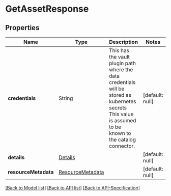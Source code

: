 # GetAssetResponse

## Properties
Name | Type | Description | Notes
------------ | ------------- | ------------- | -------------
**credentials** | String | This has the vault plugin path where the data credentials will be stored as kubernetes secrets This value is assumed to be known to the catalog connector. | [default: null]
**details** | [Details](../Details) |  | [default: null]
**resourceMetadata** | [ResourceMetadata](../ResourceMetadata) |  | [default: null]

[[Back to Model list]](../README.md#documentation-for-models) [[Back to API list]](../README.md#documentation-for-api-endpoints) [[Back to API-Specification]](../README.md)

